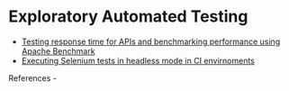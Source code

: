# Exploratory Automated Testing
- [Testing response time for APIs and benchmarking performance using Apache Benchmark](http://darshandeshmukh.blogspot.in/2014/12/apache-benchmark-for-load-testing.html)
- [Executing Selenium tests in headless mode in CI envirnoments](http://darshandeshmukh.blogspot.in/2014/12/headless-selenium-webdriver-testing.html)


References - 
